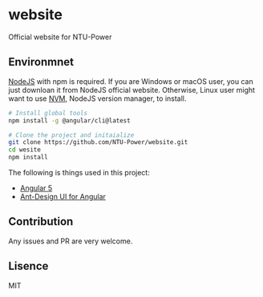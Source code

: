 # website

Official website for NTU-Power

## Environmnet

[NodeJS](https://nodejs.org/en/) with npm is required.
If you are Windows or macOS user, you can just downloan it from NodeJS official website. Otherwise, Linux user might want to use [NVM](https://github.com/creationix/nvm), NodeJS version manager, to install.

```bash
# Install global tools
npm install -g @angular/cli@latest
```

```bash
# Clone the project and initaialize
git clone https://github.com/NTU-Power/website.git
cd wesite
npm install
```

The following is things used in this project:

- [Angular 5](https://angular.io/)
- [Ant-Design UI for Angular](https://ng.ant.design/)

## Contribution

Any issues and PR are very welcome.

## Lisence

MIT